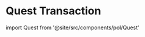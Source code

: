 # Quest Transaction

import Quest from '@site/src/components/pol/Quest'

<Quest componentName="Transaction" />